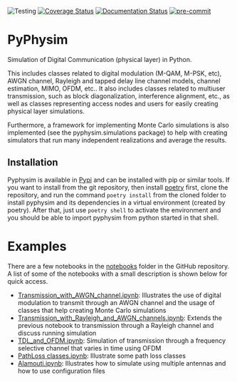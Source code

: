 ![Testing](https://travis-ci.org/darcamo/pyphysim.svg?branch=master)
[![Coverage Status](https://coveralls.io/repos/github/darcamo/pyphysim/badge.svg?branch=master)](https://coveralls.io/github/darcamo/pyphysim?branch=master)
[![Documentation Status](https://readthedocs.org/projects/pyphysim/badge/?version=latest)](http://pyphysim.readthedocs.io/en/latest/?badge=latest)
[![pre-commit](https://img.shields.io/badge/pre--commit-enabled-brightgreen?logo=pre-commit&logoColor=white)](https://github.com/pre-commit/pre-commit)

PyPhysim
========

Simulation of Digital Communication (physical layer) in Python.

This includes classes related to digital modulation (M-QAM, M-PSK, etc), AWGN
channel, Rayleigh and tapped delay line channel models, channel estimation,
MIMO, OFDM, etc.. It also includes classes related to multiuser transmission,
such as block diagonalization, interference alignment, etc., as well as classes
representing access nodes and users for easily creating physical layer
simulations.

Furthermore, a framework for implementing Monte Carlo simulations is also
implemented (see the pyphysim.simulations package) to help with creating
simulators that run many independent realizations and average the results.


Installation
------------

Pyphysim is available in [Pypi](https://pypi.org/project/pyphysim/) and can be
installed with pip or similar tools. If you want to install from the git
repository, then install [poetry](https://python-poetry.org/) first, clone the
repository, and run the command `poetry install` from the cloned folder to
install pyphysim and its dependencies in a virtual environment (created by
poetry). After that, just use `poetry shell` to activate the environment and you
should be able to import pyphysim from python started in that shell.


Examples
========

There are a few notebooks in the
[notebooks](https://github.com/darcamo/pyphysim/tree/master/notebooks) folder in
the GitHub repository. A list of some of the notebooks with a small description
is shown below for quick access.

- [Transmission_with_AWGN_channel.ipynb](https://github.com/darcamo/pyphysim/blob/master/notebooks/Transmission_with_AWGN_channel.ipynb):
  Illustrates the use of digital modulation to transmit through an AWGN channel
  and the usage of classes that help creating Monte Carlo simulations
- [Transmission_with_Rayleigh_and_AWGN_channels.ipynb](https://github.com/darcamo/pyphysim/blob/master/notebooks/Transmission_with_Rayleigh_and_AWGN_channels.ipynb): Extends the previous notebook to transmission through a Rayleigh channel and discuss running simulation
- [TDL_and_OFDM.ipynb](https://github.com/darcamo/pyphysim/blob/master/notebooks/TDL_and_OFDM.ipynb): Simulation of transmission through a frequency selective channel that varies in time using OFDM
- [PathLoss classes.ipynb](https://github.com/darcamo/pyphysim/blob/master/notebooks/PathLoss_classes.ipynb): Illustrate some path loss classes
- [Alamouti.ipynb](https://github.com/darcamo/pyphysim/blob/master/notebooks/Alamouti.ipynb): Illustrates how to simulate using multiple antennas and how to use configuration files
